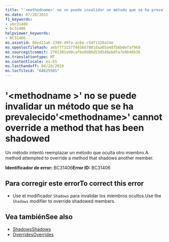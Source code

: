 ```yaml
---
title: "'<methodname>' no se puede invalidar un método que se ha prevalecido"
ms.date: 07/20/2015
f1_keywords:
- vbc31406
- bc31406
helpviewer_keywords:
- BC31406
ms.assetid: 08ed11a6-3399-49fa-ac6e-c5df1328a24e
ms.openlocfilehash: aebf7f315774456d7801daa05a48fb6b0efaf969
ms.sourcegitcommit: 2701302a99cafbe0d86d53d540eb0fa7e9b46b36
ms.translationtype: MT
ms.contentlocale: es-ES
ms.lasthandoff: 04/28/2019
ms.locfileid: "64625501"
---
```

# <a name="methodname-cannot-override-a-method-that-has-been-shadowed"></a><span data-ttu-id="b06cf-102">'\<methodname >' no se puede invalidar un método que se ha prevalecido</span><span class="sxs-lookup"><span data-stu-id="b06cf-102">'\<methodname>' cannot override a method that has been shadowed</span></span>
<span data-ttu-id="b06cf-103">Un método intentó reemplazar un método que oculta otro miembro.</span><span class="sxs-lookup"><span data-stu-id="b06cf-103">A method attempted to override a method that shadows another member.</span></span>  
  
 <span data-ttu-id="b06cf-104">**Identificador de error:** BC31406</span><span class="sxs-lookup"><span data-stu-id="b06cf-104">**Error ID:** BC31406</span></span>  
  
## <a name="to-correct-this-error"></a><span data-ttu-id="b06cf-105">Para corregir este error</span><span class="sxs-lookup"><span data-stu-id="b06cf-105">To correct this error</span></span>  
  
- <span data-ttu-id="b06cf-106">Use el modificador `Shadows` para invalidar los miembros ocultos.</span><span class="sxs-lookup"><span data-stu-id="b06cf-106">Use the `Shadows` modifier to override shadowed members.</span></span>  
  
## <a name="see-also"></a><span data-ttu-id="b06cf-107">Vea también</span><span class="sxs-lookup"><span data-stu-id="b06cf-107">See also</span></span>

- [<span data-ttu-id="b06cf-108">Shadows</span><span class="sxs-lookup"><span data-stu-id="b06cf-108">Shadows</span></span>](../../visual-basic/language-reference/modifiers/shadows.md)
- [<span data-ttu-id="b06cf-109">Overrides</span><span class="sxs-lookup"><span data-stu-id="b06cf-109">Overrides</span></span>](../../visual-basic/language-reference/modifiers/overrides.md)

